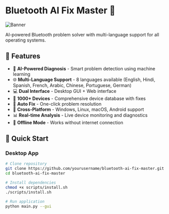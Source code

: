 # Bluetooth AI Fix Master 🤖

![Banner](https://via.placeholder.com/1200x400/0047AB/FFFFFF?text=Bluetooth+AI+Fix+Master)

AI-powered Bluetooth problem solver with multi-language support for all operating systems.

## 🌟 Features

- 🤖 **AI-Powered Diagnosis** - Smart problem detection using machine learning
- 🌐 **Multi-Language Support** - 8 languages available (English, Hindi, Spanish, French, Arabic, Chinese, Portuguese, German)
- 💻 **Dual Interface** - Desktop GUI + Web interface
- 📱 **1000+ Devices** - Comprehensive device database with fixes
- 🔧 **Auto Fix** - One-click problem resolution
- 🎯 **Cross-Platform** - Windows, Linux, macOS, Android support
- 📊 **Real-time Analysis** - Live device monitoring and diagnostics
- 🔄 **Offline Mode** - Works without internet connection

## 🚀 Quick Start

### Desktop App
```bash
# Clone repository
git clone https://github.com/yourusername/bluetooth-ai-fix-master.git
cd bluetooth-ai-fix-master

# Install dependencies
chmod +x scripts/install.sh
./scripts/install.sh

# Run application
python main.py --gui
